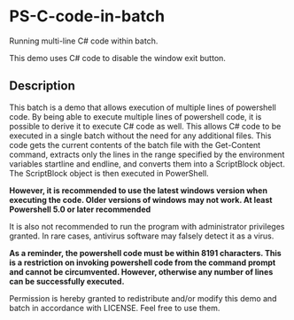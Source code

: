 # PS-C-code-in-batch
Running multi-line C# code within batch.

This demo uses C# code to disable the window exit button.
## Description
This batch is a demo that allows execution of multiple lines of powershell code.
By being able to execute multiple lines of powershell code, it is possible to derive it to execute C# code as well.
This allows C# code to be executed in a single batch without the need for any additional files.
This code gets the current contents of the batch file with the Get-Content command, extracts only the lines in the range specified by the environment variables startline and endline, and converts them into a ScriptBlock object. The ScriptBlock object is then executed in PowerShell.

**However, it is recommended to use the latest windows version when executing the code. Older versions of windows may not work. At least Powershell 5.0 or later recommended**

It is also not recommended to run the program with administrator privileges granted. In rare cases, antivirus software may falsely detect it as a virus.

**As a reminder, the powershell code must be within 8191 characters.
This is a restriction on invoking powershell code from the command prompt and cannot be circumvented.
However, otherwise any number of lines can be successfully executed.**


Permission is hereby granted to redistribute and/or modify this demo and batch in accordance with LICENSE. Feel free to use them.
